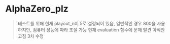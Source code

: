 # AlphaZero_plz

>테스트를 위해 현재 playout_n이 5로 설정되어 있음, 일반적인 경우 800을 사용하지만, 컴퓨터 성능에 따라 조절 가능
>현재 evaluation 함수에 문제 발견 아직안고침
>3차 수정
